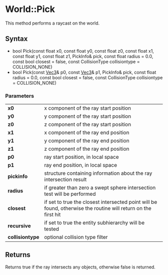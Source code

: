 # World::Pick #
This method performs a raycast on the world.

## Syntax ##
- bool Pick(const float x0, const float y0, const float z0, const float x1, const float y1, const float z1, PickInfo& pick, const float radius = 0.0, const bool closest = false, const CollisionType collisiontype = COLLISION_NONE)
- bool Pick(const [Vec3](Vec3.md)& p0, const [Vec3](Vec3.md)& p1, PickInfo& pick, const float radius = 0.0, const bool closest = false, const CollisionType collisiontype = COLLISION_NONE)

### Parameters ###
|   |   |
| --- | --- |
| **x0** | x component of the ray start position |
| **y0** | y component of the ray start position |
| **z0** | z component of the ray start position |
| **x1** | x component of the ray end position |
| **y1** | y component of the ray end position |
| **z1** | z component of the ray end position |
| **p0** | ray start position, in local space |
| **p1** | ray end position, in local space |
| **pickinfo** | structure containing information about the ray intersection result |
| **radius** | if greater than zero a swept sphere intersection test will be performed |
| **closest** | if set to true the closest intersected point will be found, otherwise the routine will return on the first hit |
| **recursive** | if set to true the entity subhierarchy will be tested |
| **collisiontype** | optional collision type filter |

## Returns ##
Returns true if the ray intersects any objects, otherwise false is returned.